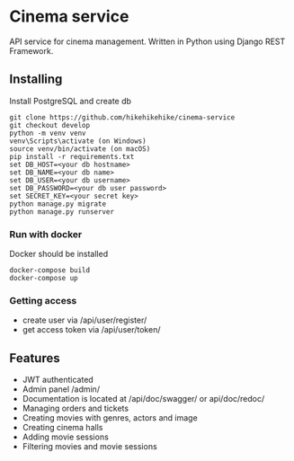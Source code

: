 # Cinema service
API service for cinema management. Written in Python using Django REST Framework.

## Installing

Install PostgreSQL and create db

```shell
git clone https://github.com/hikehikehike/cinema-service
git checkout develop
python -m venv venv
venv\Scripts\activate (on Windows)
source venv/bin/activate (on macOS)
pip install -r requirements.txt
set DB_HOST=<your db hostname>
set DB_NAME=<your db name>
set DB_USER=<your db username>
set DB_PASSWORD=<your db user password>
set SECRET_KEY=<your secret key>
python manage.py migrate
python manage.py runserver
```

### Run with docker

Docker should be installed

```shell
docker-compose build
docker-compose up
```

### Getting access

- create user via /api/user/register/
- get access token via /api/user/token/

## Features

- JWT authenticated
- Admin panel /admin/
- Documentation is located at /api/doc/swagger/ or api/doc/redoc/
- Managing orders and tickets
- Creating movies with genres, actors and image
- Creating cinema halls
- Adding movie sessions
- Filtering movies and movie sessions